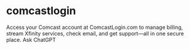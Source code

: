 # comcastlogin
Access your Comcast account at ComcastLogin.com to manage billing, stream Xfinity services, check email, and get support—all in one secure place.     Ask ChatGPT
